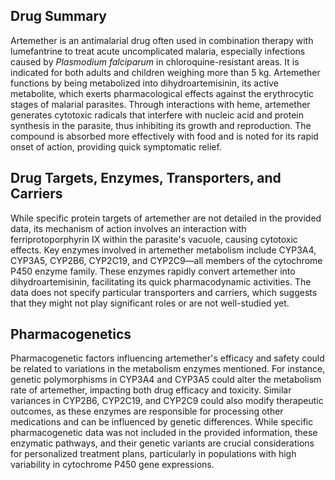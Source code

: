 ## Drug Summary
Artemether is an antimalarial drug often used in combination therapy with lumefantrine to treat acute uncomplicated malaria, especially infections caused by *Plasmodium falciparum* in chloroquine-resistant areas. It is indicated for both adults and children weighing more than 5 kg. Artemether functions by being metabolized into dihydroartemisinin, its active metabolite, which exerts pharmacological effects against the erythrocytic stages of malarial parasites. Through interactions with heme, artemether generates cytotoxic radicals that interfere with nucleic acid and protein synthesis in the parasite, thus inhibiting its growth and reproduction. The compound is absorbed more effectively with food and is noted for its rapid onset of action, providing quick symptomatic relief.

## Drug Targets, Enzymes, Transporters, and Carriers
While specific protein targets of artemether are not detailed in the provided data, its mechanism of action involves an interaction with ferriprotoporphyrin IX within the parasite's vacuole, causing cytotoxic effects. Key enzymes involved in artemether metabolism include CYP3A4, CYP3A5, CYP2B6, CYP2C19, and CYP2C9—all members of the cytochrome P450 enzyme family. These enzymes rapidly convert artemether into dihydroartemisinin, facilitating its quick pharmacodynamic activities. The data does not specify particular transporters and carriers, which suggests that they might not play significant roles or are not well-studied yet.

## Pharmacogenetics
Pharmacogenetic factors influencing artemether's efficacy and safety could be related to variations in the metabolism enzymes mentioned. For instance, genetic polymorphisms in CYP3A4 and CYP3A5 could alter the metabolism rate of artemether, impacting both drug efficacy and toxicity. Similar variances in CYP2B6, CYP2C19, and CYP2C9 could also modify therapeutic outcomes, as these enzymes are responsible for processing other medications and can be influenced by genetic differences. While specific pharmacogenetic data was not included in the provided information, these enzymatic pathways, and their genetic variants are crucial considerations for personalized treatment plans, particularly in populations with high variability in cytochrome P450 gene expressions.
